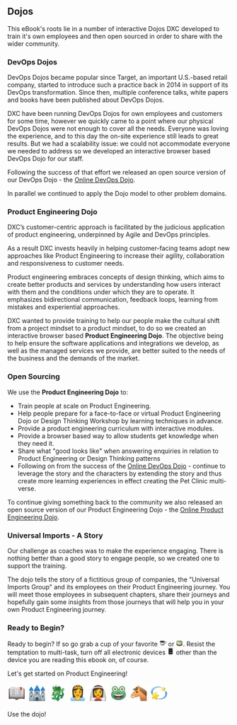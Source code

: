 ## Dojos

This eBook's roots lie in a number of interactive Dojos DXC developed to train it's own employees and then open sourced in order to share with the wider community.

### DevOps Dojos

DevOps Dojos became popular since Target, an important U.S.-based retail company, started to introduce such a practice back in 2014 in support of its DevOps transformation. Since then, multiple conference talks, white papers and books have been published about DevOps Dojos.

DXC have been running DevOps Dojos for own employees and customers for some time, however we quickly came to a point where our physical DevOps Dojos were not enough to cover all the needs. Everyone was loving the experience, and to this day the on-site experience still leads to great results. But we had a scalability issue: we could not accommodate everyone we needed to address so we developed an interactive browser based DevOps Dojo for our staff.

Following the success of that effort we released an open source version of our DevOps Dojo - the [Online DevOps Dojo](https://dxc-technology.github.io/about-devops-dojo).

In parallel we continued to apply the Dojo model to other problem domains.

### Product Engineering Dojo

DXC’s customer-centric approach is facilitated by the judicious application of product engineering, underpinned by Agile and DevOps principles.

As a result DXC invests heavily in helping customer-facing teams adopt new approaches like Product Engineering to increase their agility, collaboration and responsiveness to customer needs.

Product engineering embraces concepts of design thinking, which aims to create better products and services by understanding how users interact with them and the conditions under which they are to operate. It emphasizes bidirectional communication, feedback loops, learning from mistakes and experiential approaches.

DXC wanted to provide training to help our people make the cultural shift from a project mindset to a product mindset, to do so we created an interactive browser based **Product Engineering Dojo**. The objective being to help ensure the software applications and integrations we develop, as well as the managed services we provide, are better suited to the needs of the business and the demands of the market.

### Open Sourcing

We use the **Product Engineering Dojo** to:

- Train people at scale on Product Engineering.
- Help people prepare for a face-to-face or virtual Product Engineering Dojo or Design Thinking Workshop by learning techniques in advance.
- Provide a product engineering curriculum with interactive modules.
- Provide a browser based way to allow students get knowledge when they need it.
- Share what "good looks like" when answering enquiries in relation to Product Engineering  or Design Thinking patterns
- Following on from the success of the [Online DevOps Dojo](https://dxc-technology.github.io/about-devops-dojo) - continue to leverage the story and the characters by extending the story and thus create more learning experiences in effect creating the Pet Clinic multi-verse.

To continue giving something back to the community we also released an open source version of our Product Engineering Dojo - the [Online Product Engineering Dojo](https://dxc-technology.github.io/about-pe-dojo).

### Universal Imports - A Story

Our challenge as coaches was to make the experience engaging. There is nothing better than a good story to engage people, so we created one to support the training.

The dojo tells the story of a fictitious group of companies, the "Universal Imports Group" and its employees on their Product Engineering journey. You will meet those employees in subsequent chapters, share their journeys and hopefully gain some insights from those journeys that will help you in your own Product Engineering journey.

### Ready to Begin?

Ready to begin? If so go grab a cup of your favorite ![](assets/coffee.png) or ![](assets/tea.png). Resist the temptation to multi-task, turn off all electronic devices ![](assets/iphone.png) other than the device you are reading this ebook on, of course.

Let's get started on Product Engineering!

![Once Upon a Time](assets/onceuponatime.jpg)

Use the dojo!